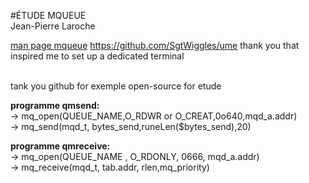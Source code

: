 #ÉTUDE MQUEUE <br />
Jean-Pierre Laroche<br />

[man page mqueue](https://man7.org/linux/man-pages/man0/mqueue.h.0p.html)
https://github.com/SgtWiggles/ume   thank you that inspired me to set up a dedicated terminal<br />

<br />
tank you github for exemple open-source for etude<br />

**programme qmsend:**<br />
    &rarr;&nbsp;mq_open(QUEUE_NAME,O_RDWR or O_CREAT,0o640,mqd_a.addr)<br />
    &rarr;&nbsp;mq_send(mqd_t, bytes_send,runeLen($bytes_send),20)<br />

**programme qmreceive:**<br />
    &rarr;&nbsp;mq_open(QUEUE_NAME , O_RDONLY, 0666, mqd_a.addr)<br />
    &rarr;&nbsp;mq_receive(mqd_t, tab.addr, rlen,mq_priority)<br />